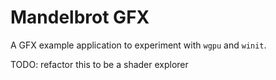 # Mandelbrot GFX

A GFX example application to experiment with `wgpu` and `winit`.

TODO: refactor this to be a shader explorer
